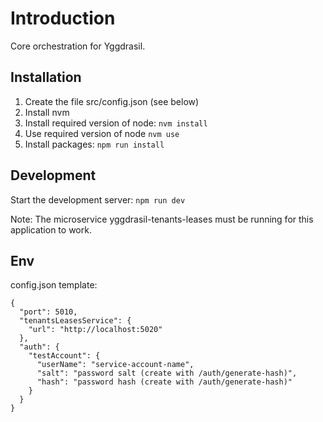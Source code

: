 # Introduction

Core orchestration for Yggdrasil.

## Installation

1. Create the file src/config.json (see below)
3. Install nvm
5. Install required version of node: `nvm install`
6. Use required version of node `nvm use`
7. Install packages: `npm run install`

## Development

Start the development server: `npm run dev`

Note: The microservice yggdrasil-tenants-leases must be running for this application to work.

## Env

config.json template:

```
{
  "port": 5010,
  "tenantsLeasesService": {
    "url": "http://localhost:5020"
  },
  "auth": {
    "testAccount": {
      "userName": "service-account-name",
      "salt": "password salt (create with /auth/generate-hash)",
      "hash": "password hash (create with /auth/generate-hash)"
    }
  }
}
```